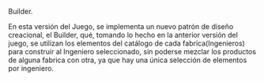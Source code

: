 Builder.

En esta versión del Juego, se implementa un nuevo patrón de diseño creacional, el Builder, qué, tomando lo hecho en la anterior versión del juego, se utilizan los elementos del catálogo de cada fabrica(Ingenieros) para construir al Ingeniero seleccionado, sin poderse mezclar los productos de alguna fabrica con otra, ya que hay una única selección de elementos por ingeniero.
